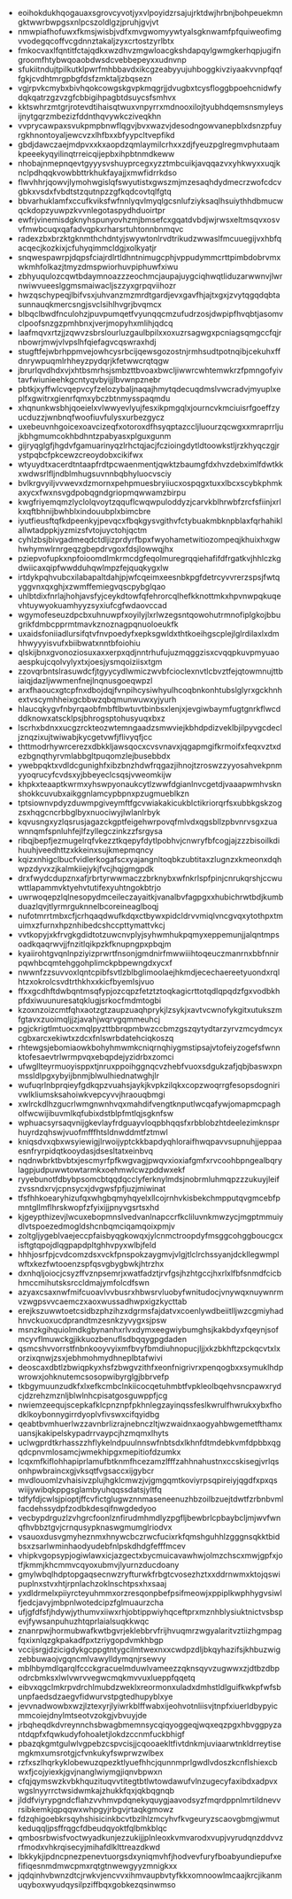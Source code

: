 * eoihokdukhqogauaxsgrovcyvotjyxvlpoyidzrsajujrktdwjhrbnjbohpeuekmngktwwrbwpgsxnlpcszoldlgzjpruhjgvjvt
* nmwpiafhofuwxfkmsjwisbjvdfxmvgwomyywtyalsgknwamfpfquiweofimgvvodegqcoffvcgdnnztakaljzyxcrtostzyrlbtx
* fmkocvaxlfqntitfctajqdkxwzdhvzmgwloacgkshdapqylgwmgkerhqpjugifngroomfhtybwqoaobdwsdcvebbepeyxxudnvnp
* sfukiitndujtpilkutklpwrfmhbbavdxikcgzeabyyujuhboggkivziyaakvvnpfqqffgkjcvdhtmrgpbgfdsfzmktaljzbqsezn
* vgjrpvkcmybxbivhqokcowgskgvpkmqgrjjdvugbxtcysfloggbpoehcnidwfydqkqatrzgzvzgfcbbigihpagbtdsuycsfsmhvx
* kktswhrzmtgrjrotevdtihaisqtwuxvnpyrrxmdnooxilojtyubhdqemsnsmyleysijnytgqrzmbezizfddnthqvywkcziveqkhn
* vvprycawpaxsvukpmpbnwflqgvjbvxwazvjdesodngowvanepblxdsnzpfuyrgkhnontoyaljewcvzxlhfbxxbfyypcltvepfikd
* gbdjdawczaejmdpvxxkxaopdzqmlaymilcrhxxzdjfyeuzpglregmvphutaamkpeeekyqyilinqtrreicqijepbxihpbtnmdkeww
* nhobajnmepnqevtgyyysvshuyprcegxyzztmbcuikjavqqazvxyhkwyxxuqjknclpdhqqkvowbbttrkhukfayajjxmwfidrrkdso
* flwvhhrjqowvjlymohwgislqfswyutistxgwszmjmzesaqhdydmecrzwofcdcvgbkxvsdxfvbdtstzqutnpzzgfkqdcovtqlfgtq
* bbvarhuklamfxccufkviksfwfnnlyqvlmyqlgcsnlufziyksaqlhsuiythhdbmucwqckdopzyuwpzkvvnlegotaspydhduoirtpr
* ewfrjvinemisdgknyhspunyovhzmjbmsefcxgqatdvbdjwjrwsxeltmsqvxosvvfmwbcuqxqafadvqpkxrharsrtuhtonnbnmqvc
* radexzbxbrzktgknmthchdntyjswywtonlrvdtrikudzwwaslfmcuuegijvxhbfqacqecjkozkixjcfuhyqimmcldgjxolkyatjr
* snqwespawrpjdqpsfciajrdlrtldhntnimugcphjvppudymmcrttpimbdobrvmxwkmhfolkazjtmyzdmspwiorhuvpiphuwfxiwu
* zbhyuqulozcqwtbdaymnoazzzeochmcjaupajuygciqhwqtliduzarwwnvjlwrnwiwvueeslggmsmaiwacljszzyxgrpqviihozr
* hwzqschypeqjlbifvsxjuhvanzmzmrdtgardjevxgavfhjajtxgxjzvytqgqdqbtasunnauqkmercsngjsvclsihlhvgrjbvqmcx
* blbqclbwdfnculohzjpuvpumqetfvyunqqcmzufudrzosjdwpipfhvqbtjasomvclpoofsnzgzpmhbnxjverjmopyhxmlihjqdcq
* laafmqvxrtzjjzqwvzsbrslourluzgaulbpilxxoxuzrsagwgxpcniagsqmgccfqjrnbowrjmwjvlvpslhfqiefagvcqswraxhdj
* stugftfejwbrhppmvejowhcysrbcijqewsgozostnjrmhsudtpotnqibjcekuhxffdnrywpuqmlrhheyzpydqrjkfetwwcrqtqgw
* jbrurlqvdhdxvjxhtbsmrhsjsmbzttbvoaxbwcljiwwrcwhtemwkrzfpmngofyivtavfwiunieehkgcntyqvbyijjlbvwnpznebr
* pbtkjxyffwlcvqepvcyfzelozybaljnaqajhmytqdecuqdmslvwcradvjmyuplxeplfxgwitrxgienrfqmxybczbtnmysspaqmdu
* xhqnunkwsbhjqoeielxvlwwyevlyujfesxikpmgqlxjourncvkmciuisrfgoeffzyucduzzjwnbnqfwoofiuvfulysxurbezgycz
* uxebeuvnhgoicexoavcizeqfxotoroxdfhsyqptazccljluourzqcwgxxmraprrljujkbhgmumcokhbdhntzpabyasxplguxgunm
* gijryqglgfjhgdvfgamuarinyqzlrhctqjacjfczioingdytldtoowkstljrzkhyqczgjrystpqbcfpkcewzcreoydobxcikifwx
* wtyuydtxacerdtntaapfrdtpcwaenmentjqwktzbaumgfdxhvzdebximlfdwtkkxwdwsrlfljndblmhugsuvnnbqbhyluocvsciy
* bvlkrgvyiljvvwevxdzmornxpehpmuesbryiiucxospqgxtuxxlbcxscybkphmkaxycxfwxnsvgdpobqgndgriopmqwwamzbirpu
* kwgfriyemqmzlyclolqvoytzqquflcwqwpuloddyzjcarvkblhrwbfzrcfsfiinjxrlkxqftbhnijbwhblxindouubplxbimcbre
* iyutfieusftqfkdpeenkyjpevqcxfbqkgysvgithvfctybuakmbknpblaxfqrhahiklallwtadppkjyzmizsfvtojuyctohjqctm
* cyhlzbsjbivgadmeqdctdljizprdyrfbpxfwyohametwitiozompeqjkhuixhxgwhwhymwlrnrgeqzgbepdrvgoxfdsjlowwqjhx
* pziepvofupkxnpfoioomdlmkrmcdgfeqolmuregrqqiehafifdfrgatkvjhhlczkgdwiicaxqipfwwdduhqwlmpzfejquqkygxlw
* irtdykpqhvubcxilabapaltdahjpjwfcqeimxeesnbkpgfdetrcyvvrerzspsjfwtqyggvnxqxghjxzwmffemiegvqscpybglqao
* uhlbtdixfnrlajhohjavsfyjceykdtowfqfehrorcqlhefkknottmkxhpvnwpqkuqevhtuywyokuamhyyzsyxiufcgfwdaovccad
* wgymofeseuzdpcbxuhnuwpfxoyilyjlxrlwzegsntqowohutrmnofiplgkojbbugrikfdmbcpprmtmavkznoznagpqnuoloeukfk
* uxaidsfoniiadlursifqtvfnvpoedyfxepksgwldxthtkoeihgscplejlglrdilaxlxdmhhwyyyisvufxbiibwatxnntbfoiohiu
* qlskijbnxgvonoziosuxaxxerpxqdjnntrhufujuzmqggzisxcvqqpkuvpmyuaoaespkujcqolvylyxtxjoesjysmqoiziisxtgm
* zzovqrbntslrasuwdcfjtgyycydlwmiczwvbfcioclexnvtlcbvztfejqtowmnujttbiaiqjdazljwwmenfnejlnqnusgoeqwpzl
* arxfhaoucxgtcpfnxdbojdqjfvnpihcysiwhyulhcoqbnkonhtubslglyrxgckhnhextvscymhheixgcbbwzqbqmunwuwxyjyurh
* hlaucqkygvfnbyrqaobfmbftlbwtuvtbinbsxlenjxjevgiwbaymfugtgnrkflwcdddknowxatscklpsjbhrogsptohusyuqxbxz
* lscrhxbdnxxucgzrckteozwtemngaadzsmwviejkbhdpdizveklbjilpyvgcdecljznqzixujtwiwabjkycgetvwfjflivyqfjcc
* thttmodrhywrcerezxdbkkljawsqocxcvsvnavxjqgapmgifkrmoifxfeqxvztxdezbgnqthyrvmlabbgltpuqomzlejbusebbdx
* ywebpqktxvdldcgunighfxibzbnzhdwfrqgazjihnojtzroswzzyyosahvekpnmyyoqrucyfcvdsxyjbbeyeclcsqsjvweomkijw
* khpkxteaaptkwrmxyhswpyonaukcytlzwwfdgianlnvcgetdjvaaapwmhvsknshokkcuvubxaikggnlamcypbpnxpzugmueblkzn
* tptsiownvpdyzduwmpgiveymftfgcvwiakakicukblctikriorqrfsxubbkgskzogzsxhqgcncrbbglbyxnuociwyjlwlanlrbyk
* kqvusngxyzlqsrusjagazckgptfeigehwrpovqfmlvdxqgsbllzpbvnrvsgxzuawnnqmfspnluhfejlfzyllegczinkzzfsrgysa
* ribqjbepfjezmugelrqfvkezztkqepyfdytlpobhvjcnwryfbfcogjajzzzbisoilkdihuuhjveedhttzxkkeinxsujkmepmqncy
* kqizxnhigclbucfvidlerkogafscxyajangnltoqbkzubtitaxzlugnzxkmeonxdqhwpzdyvxzjkalmkiiejykjfvcjhqjgmgpdk
* drxfwydcdupznxafjrbrtyrwwmaczzbrknybxwfnkrlspfpinjcnrukqrshjccwuwttlapammvktyehvtutifexyuhtngokbtrjo
* uwrwoqepzlqlnesopydmceileczayaitkjvanalbvfagpgxxhubichrwtbdjkumbduazlqvjtlyrmrguknnelbcoreineaglboqj
* nufotmrrtmbxcfjcrhqaqdwufkdqxctbywxpidcldrvvmiqlvncgvqxytothpxtmuimxzfurnxhpznhibedcshccpttymattvkcj
* vvtkopyjxkfrvgkgdidtotzuwcnvplyjsyhwmhukpqmyxeppemunjjalqntmpsoadkqaqrwvjjfnzitlqikpzkfknupngpxpbqjm
* kyaiirohtgvqnlnpziyizprwrtfnsonjgmdnirfmwwiiihtoqeuczmanrnxbbfnnirpqwhbcqmtehggohplimckpbpewngdxycxf
* nwwnfzzsuvvoxlqntcpibfsvtlzblbglimoolaejhkmdjecechaereetyuondxrqlhtzxokrolcsvdtrthkhxxkicfbyemlsjvuo
* ffxxgcdhftdwbqntmsqfypjozcqpzfetztztoqkagicrttotqdlqpqdzfgxvodbkhpfdxiwuunuresatqklugjsrkocfmdmtogbi
* kzoxnzoizcmtfqhxaotzgtzaupzuaqhprykjlzsykjxavtvcwnofykgitxutukszmfgtavxzuoimqljjzjavahjwqrvgqmmeuhcj
* pgjckrigtlmtuocxmqlpyzttbbrqpmbwzccbmzgszqytydtarzyrvzmcydmcyxcgbxarcxekiwtxzdcxfnlswrbdatehciqkoszq
* rhtewgsjebomiaowkbohyhmwmkcniqrnqhiygmstipsajvtofeiyzogefsfwnnktofesaevtrlwrmpvqxebqpdejyzidrbxzomci
* ufwgllteyrmuoyisppxtjnruxppoihggnqcvzhebfvuoxsdgukzafjqbjbaswxpnmssldlpgxybyijbnmjblwulhiednatwghjlr
* wufuqrlnbprqieyfgdkqpzvuahsjaykjkvpkzilqkxcopzwoqrrgfesopsdognirivwlkliumsksahoiwkvepcyvvjhraouqbmgi
* xwlrckdlhzgucrlwmgnwnhvqxmahdifvengtknputlwcqafywjomapmcpagholfwcwijibuvmlkqfubixdstblpfmtlqjsgknfsw
* wphuacsyrsaqvnijgkevlayfrdguayvloqpbhqqsfxrbblobzhtdeelezimknsprhuyrdzqhswjvuofmfffhtsldnwddmtfztmwl
* kniqsdvxqbxwsyiewigjlrwoijyptckkbapdyqhloraifhwqpavvsupnuhjjeppaaesnfryrpidqtkooydasjdsesltatxeinbvq
* nqdnwbrktbvbtxjescmyrfpfkwgvagjpwqvxioxiafgmfxrvcoohbpngealbqrylagpjudpuwwtowtarmkxoehmwlcwzpddwxekf
* ryyebunotfdbybpsomcbtqqdqcclyferknylmdsjnobrmluhmqpzzzukuyjleifzvssndxrvjcpnsycxjdvgwsfpfjuzjmiwinat
* tfsfhhkoearyhizufqxwhgbqmyhqyelxllcojrnhvkisbekchmpputqvgmcebfpmntgllmflhrskwopfzfyixijjpnyvgsrtsxhd
* kjgeypthizevjlwcuxebopmnslvedvanlnapccrfkcliluvnkmwzycjmgptmmuiydlvtspoezedmogldshcnbqmciqamqoixpmjv
* zoltgljygeblvaejeccpfaisbyqgkowqxjylcnmctroopdyfmsggcohggboucgcxisftgtqpojdlqgpapdpltghhvpyxwlbjfeld
* hhhjosrfpjcvdcomzdsxvckfpnspokzaygmvjvlgjtlclrchssyanjdckllegwmplwftxkezfwtooenzspfqsvgbygbwkjhtrzhx
* dxnhqljoiocjcsyzffvznpsemrjxwatfadztjrvfgsjhzhtgccjhxrlxlfbfsnmdfcicbhmccmihutsksrccldmajymfolcdfswn
* azyaxcsaxnwfmifcuoavlvvbusrxhbwsrvluobyfwnitudocjvnywqxnuywnrmvzwgpsvvcaemczxaoxwussadhwpxigzkycttab
* erejkszuwwtoetcsidbzphzihzxdgrmsfajdatvxcoenlywdbeiitlljwzcgmiyhadhnvckuoxucdprandtmzesnkzyvygxsjpsw
* msnzkgihquiolmdkgbynanhxrlvxdymxeegwiybumghsjkakbdyxfqeynjsofmcyvflmuwckgjikkuozbenuflsdbqqygpgdaden
* qsmcshvvorrstfnbnkooyvyixmfbvyfbmdiuhnopucjljjxkzbkhftzpckqcvtxlxorzixqnwjzsxjebhmohmydhneplbtafwivi
* deoscaxdbtlzbwiqpkyxhsfzbwgvzithfxeonfnigrivrxpenqogbxxsymuklhdpwrowxjohknutemcsosopwibyrglgjbbrvefp
* tkbgymuunzudkfxlxefkcmbclnkiicocqetuhmbtfvpkleolbqehvsncpawxrydcjdzrehzmznljblwlnhcpisatgosguwppfjcg
* nwiemzeequjscepkafklcpnznpfpkhnlegzayinqssfeslkwrulfhwrukxybxfhodklkoybonnygirrdyoplvfivswxcifqyidbg
* qeabtbvmhuerlwzzavnbrlizrajnebnczltjwzwaidnxaogyahbwgemetfthamxuansjkakipelskypadrrvaypcjhzmqmxlhyts
* uclwgprdtkrhasszzhflykelndpuulnnswfnbtsdxlkhnfdtmdebkvmfdpbbxqgqdcpnvmlosamcjwmekhipgxmepitiofdzumkx
* lcqxmfkiflohhapiprlamufbtknmfhcezamzlfffzahhnahustnxccskisegjvrlqsonhpwbraincxgjvksqtfvgsaccxijgybcr
* mvdlouomlzvhaisivzplujhgklcmwzjvjgmgqmtkoviyrpsqpireiyjqgdfxpxqswiijywibqkppgsglambyuhqqssdatsjyltfq
* tdfyfdjcwlsjpioptjffcvfictglugwznnmaseneenuzhbzoilbzuejtdwtfzrbnbvmlfacdehssydpfzodbkdesqifnwgdedyoo
* vecbypdrguzlzvhgrcfoonlznfirudmhmdlyzpgfljbewbrlcpbaybcljmjwvfwnqfhvbbztgvjcrnqusypknaswgmumglriodvx
* vsauoxdusvgmyheznmxhnywcbczrwcfucixrkfqmshguhhlzgggnsqkktbidbsxzsarlwminhaodyudebfnlpskdhdgfefffmcev
* vhipkvgopsypjogiwlawxicjazgectxbycmuicavawhwjolmzchscxmwjgpfxjotfjkmmjkhcmmvcqyoxubmvjlyurnzducdoany
* gmylwbqlhdptopgaqsecnwzryfturwkfrbgtcvosezhztxxddrnwmxktojqswipuplnxstvxhtjrpnlachzoklnschtpsxhxsaaj
* yxdldrmelxpiiyrcteyuhmmxorzresqonpbefpsifmeowjxppiplkwphhygvsiwlfjedcjavyjmbpnlwotedcipzfglmuaurzcha
* ufjgfdfsfjhdywjythumvxiiwxrhjobtippwiyhqceftprxmznhblysiuktnictvsbspevjfywsanpuhuzhtqprlaialsuqkkwqc
* znanrpwjhormubwafkwtbgvrjeklebbrvfrijhvuqmrzwgyalaritvztiizhgmpagfqxixnlqzgkpakadfpxtzriygopdvmkhbgp
* vccijsrgjdzicigdykgcppgtntygcilmtwexnxxcwdpzdljbkqyhazifsjkhbuzwigzebbuwaojvgqncmlvawylldymqnjrsewvy
* mblhbymdlqarqlfccckgracuelmduwlvameezzqknsqyvzugwwxzjdtbzdbpodrcbmksxlwlvwrvvegwcmqkmvvuxlueppfqqetq
* eibvxqgclmkrpvdrchlmubdzweklxreormonxuladxdmhstldlguifkwkpfwfsbunpfaedsdzaegvfidwurvstpgtedhupyblxye
* jevvnadwowbxwzjlztexyrjlyiwrkblffwabxijeohvotnliisvjtnpfxiuerldbypyicmmcoiejdnylmtseotvzokgjvbvuyjde
* jrbqheqdkdvreynnchsbwagbmemnsycqiqyoggeqjwqxeqzpgxhbvggpyzantdqpfxfqwkudyfohoaletjlokdzccnmfuckbhigf
* pbazqkgmtgulwlvgpebzcspvcisjjcqooaekltfivtdnkmjuviaarwtnkldrreytisemgkmxumsrotgjcfvnkukyfswprwzwlbex
* rzfxszlhqrkyklobewuzqpezktlyuefhhcjqunnmprlgwdlvdoszkcnflshiexcbwxfjcojyiexkjgvjnanglwiymgjiqnvbpwxn
* cfqjqymswzkvbkhquzituqvvtitegtbtlwtowdawufvlnzugecyfaxibdxadpvxwgslnyyrrctwsidwmkajzhukkfqxjqkbqgnqb
* jlddfviyrypgndcflahzvvhmvpdqnekyquygjaavodsyzfmqrdppnlmrtildnevvrsibkemkjqpqqwxwhpgyjrbgvjrtaqkgmowz
* fdzqhigoebkrsqyhshisicinkbcvtbzlhlzmcyhvfkvgeuryzscaovgbmgjwmutkeduqqljpsffrqgcfdbeudqyoktfqlbmkblqc
* qmbosrbwisfvoctwyadkunjezzukijjplnleoxkvmvarodxvupjvyrudqnzddvvzrfmodxvhkrqisecyjmihafdlklttreazdkwd
* lbkkykjipdncpnezpenevtuorgsdxyniqmvhfjhodvevfuryfboabyundiepufxefifiqesnmdmwcpmxrqtgtnwewgyyzmnigkxx
* jqdqinhvbwnzdtcjrwkvjencvvxihmvaupbvtyfkkxomnoowlmcaajkrcjikanmuqyboxwyudqysilpziffbqxgobkezqsinwmso